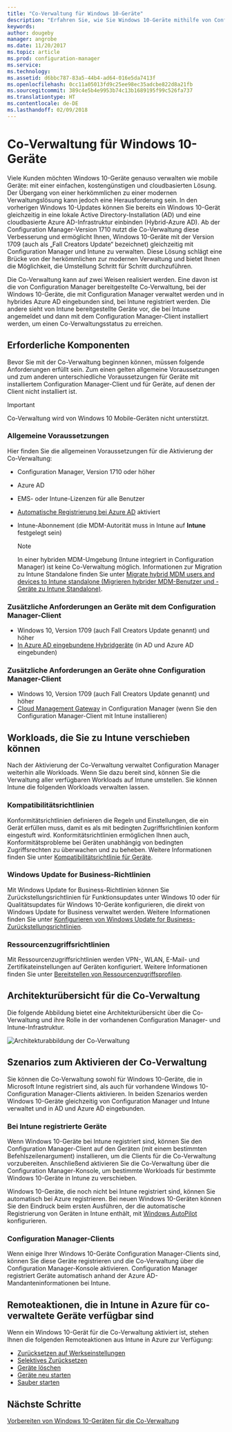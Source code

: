 ```yaml
---
title: "Co-Verwaltung für Windows 10-Geräte"
description: "Erfahren Sie, wie Sie Windows 10-Geräte mithilfe von Configuration Manager und Microsoft Intune gleichzeitig verwalten können."
keywords: 
author: dougeby
manager: angrobe
ms.date: 11/20/2017
ms.topic: article
ms.prod: configuration-manager
ms.service: 
ms.technology: 
ms.assetid: d6bbc787-83a5-44b4-ad64-016e5da7413f
ms.openlocfilehash: 0cc11a05013fd9c25ee98ec35adcbe822d8a21fb
ms.sourcegitcommit: 389c4e5b4e9953b74c13b1689195f99c526fa737
ms.translationtype: HT
ms.contentlocale: de-DE
ms.lasthandoff: 02/09/2018
---
```

# <a name="co-management-for-windows-10-devices"></a>Co-Verwaltung für Windows 10-Geräte    
<!-- 1350871 -->
Viele Kunden möchten Windows 10-Geräte genauso verwalten wie mobile Geräte: mit einer einfachen, kostengünstigen und cloudbasierten Lösung. Der Übergang von einer herkömmlichen zu einer modernen Verwaltungslösung kann jedoch eine Herausforderung sein. In den vorherigen Windows 10-Updates können Sie bereits ein Windows 10-Gerät gleichzeitig in eine lokale Active Directory-Installation (AD) und eine cloudbasierte Azure AD-Infrastruktur einbinden (Hybrid-Azure AD). Ab der Configuration Manager-Version 1710 nutzt die Co-Verwaltung diese Verbesserung und ermöglicht Ihnen, Windows 10-Geräte mit der Version 1709 (auch als „Fall Creators Update“ bezeichnet) gleichzeitig mit Configuration Manager und Intune zu verwalten. Diese Lösung schlägt eine Brücke von der herkömmlichen zur modernen Verwaltung und bietet Ihnen die Möglichkeit, die Umstellung Schritt für Schritt durchzuführen. 

Die Co-Verwaltung kann auf zwei Weisen realisiert werden.  Eine davon ist die von Configuration Manager bereitgestellte Co-Verwaltung, bei der Windows 10-Geräte, die mit Configuration Manager verwaltet werden und in hybrides Azure AD eingebunden sind, bei Intune registriert werden. Die andere sieht von Intune bereitgestellte Geräte vor, die bei Intune angemeldet und dann mit dem Configuration Manager-Client installiert werden, um einen Co-Verwaltungsstatus zu erreichen.

## <a name="prerequisites"></a>Erforderliche Komponenten
Bevor Sie mit der Co-Verwaltung beginnen können, müssen folgende Anforderungen erfüllt sein. Zum einen gelten allgemeine Voraussetzungen und zum anderen unterschiedliche Voraussetzungen für Geräte mit installiertem Configuration Manager-Client und für Geräte, auf denen der Client nicht installiert ist.

> [!IMPORTANT]
> Co-Verwaltung wird von Windows 10 Mobile-Geräten nicht unterstützt.

### <a name="general-prerequisites"></a>Allgemeine Voraussetzungen
Hier finden Sie die allgemeinen Voraussetzungen für die Aktivierung der Co-Verwaltung:  

- Configuration Manager, Version 1710 oder höher
- Azure AD
- EMS- oder Intune-Lizenzen für alle Benutzer
- [Automatische Registrierung bei Azure AD](https://docs.microsoft.com/intune/windows-enroll#enable-windows-10-automatic-enrollment) aktiviert
- Intune-Abonnement &#40;die MDM-Autorität muss in Intune auf **Intune** festgelegt sein&#41;


   > [!Note]  
   > In einer hybriden MDM-Umgebung (Intune integriert in Configuration Manager) ist keine Co-Verwaltung möglich. Informationen zur Migration zu Intune Standalone finden Sie unter [Migrate hybrid MDM users and devices to Intune standalone (Migrieren hybrider MDM-Benutzer und -Geräte zu Intune Standalone)](/sccm/mdm/deploy-use/migrate-hybridmdm-to-intunesa).

### <a name="additional-prerequisites-for-devices-with-the-configuration-manager-client"></a>Zusätzliche Anforderungen an Geräte mit dem Configuration Manager-Client
- Windows 10, Version 1709 (auch Fall Creators Update genannt) und höher
- [In Azure AD eingebundene Hybridgeräte](https://docs.microsoft.com/azure/active-directory/device-management-hybrid-azuread-joined-devices-setup) (in AD und Azure AD eingebunden)

### <a name="additional-prerequisites-for-devices-without-the-configuration-manager-client"></a>Zusätzliche Anforderungen an Geräte ohne Configuration Manager-Client
- Windows 10, Version 1709 (auch Fall Creators Update genannt) und höher
- [Cloud Management Gateway](/sccm/core/clients/manage/manage-clients-internet#cloud-management-gateway) in Configuration Manager (wenn Sie den Configuration Manager-Client mit Intune installieren)

## <a name="workloads-you-can-switch-to-intune"></a>Workloads, die Sie zu Intune verschieben können
Nach der Aktivierung der Co-Verwaltung verwaltet Configuration Manager weiterhin alle Workloads. Wenn Sie dazu bereit sind, können Sie die Verwaltung aller verfügbaren Workloads auf Intune umstellen. Sie können Intune die folgenden Workloads verwalten lassen.   

### <a name="compliance-policies"></a>Kompatibilitätsrichtlinien
Konformitätsrichtlinien definieren die Regeln und Einstellungen, die ein Gerät erfüllen muss, damit es als mit bedingten Zugriffsrichtlinien konform eingestuft wird. Konformitätsrichtlinien ermöglichen Ihnen auch, Konformitätsprobleme bei Geräten unabhängig von bedingten Zugriffsrechten zu überwachen und zu beheben. Weitere Informationen finden Sie unter [Kompatibilitätsrichtlinie für Geräte](/sccm/mdm/deploy-use/device-compliance-policies).  

### <a name="windows-update-for-business-policies"></a>Windows Update for Business-Richtlinien
Mit Windows Update for Business-Richtlinien können Sie Zurückstellungsrichtlinien für Funktionsupdates unter Windows 10 oder für Qualitätsupdates für Windows 10-Geräte konfigurieren, die direkt von Windows Update for Business verwaltet werden. Weitere Informationen finden Sie unter [Konfigurieren von Windows Update for Business-Zurückstellungsrichtlinien](/sccm/sum/deploy-use/integrate-windows-update-for-business-windows-10#configure-windows-update-for-business-deferral-policies).  

### <a name="resource-access-policies"></a>Ressourcenzugriffsrichtlinien
Mit Ressourcenzugriffsrichtlinien werden VPN-, WLAN, E-Mail- und Zertifikateinstellungen auf Geräten konfiguriert. Weitere Informationen finden Sie unter [Bereitstellen von Ressourcenzugriffsprofilen](/sccm/protect/deploy-use/deploy-wifi-vpn-email-cert-profiles).

## <a name="architectural-overview-for-co-management"></a>Architekturübersicht für die Co-Verwaltung
Die folgende Abbildung bietet eine Architekturübersicht über die Co-Verwaltung und ihre Rolle in der vorhandenen Configuration Manager- und Intune-Infrastruktur.

![Architekturabbildung der Co-Verwaltung](./media/co-management-arch.svg)

## <a name="scenarios-to-enable-co-management"></a>Szenarios zum Aktivieren der Co-Verwaltung  
Sie können die Co-Verwaltung sowohl für Windows 10-Geräte, die in Microsoft Intune registriert sind, als auch für vorhandene Windows 10-Configuration Manager-Clients aktivieren. In beiden Szenarios werden Windows 10-Geräte gleichzeitig von Configuration Manager und Intune verwaltet und in AD und Azure AD eingebunden.  

### <a name="devices-enrolled-in-intune"></a>Bei Intune registrierte Geräte  
Wenn Windows 10-Geräte bei Intune registriert sind, können Sie den Configuration Manager-Client auf den Geräten (mit einem bestimmten Befehlszeilenargument) installieren, um die Clients für die Co-Verwaltung vorzubereiten. Anschließend aktivieren Sie die Co-Verwaltung über die Configuration Manager-Konsole, um bestimmte Workloads für bestimmte Windows 10-Geräte in Intune zu verschieben.  

Windows 10-Geräte, die noch nicht bei Intune registriert sind, können Sie automatisch bei Azure registrieren. Bei neuen Windows 10-Geräten können Sie den Eindruck beim ersten Ausführen, der die automatische Registrierung von Geräten in Intune enthält, mit [Windows AutoPilot](https://docs.microsoft.com/intune/enrollment-autopilot) konfigurieren.  

### <a name="configuration-manager-clients"></a>Configuration Manager-Clients
Wenn einige Ihrer Windows 10-Geräte Configuration Manager-Clients sind, können Sie diese Geräte registrieren und die Co-Verwaltung über die Configuration Manager-Konsole aktivieren. Configuration Manager registriert Geräte automatisch anhand der Azure AD-Mandanteninformationen bei Intune.  


## <a name="remote-actions-available-in-intune-on-azure-for-co-managed-devices"></a>Remoteaktionen, die in Intune in Azure für co-verwaltete Geräte verfügbar sind
Wenn ein Windows 10-Gerät für die Co-Verwaltung aktiviert ist, stehen Ihnen die folgenden Remoteaktionen aus Intune in Azure zur Verfügung:  
- [Zurücksetzen auf Werkseinstellungen](https://docs.microsoft.com/intune/devices-wipe#factory-reset)
- [Selektives Zurücksetzen](https://docs.microsoft.com/intune/apps-selective-wipe)
- [Geräte löschen](https://docs.microsoft.com/intune/devices-wipe#delete-devices-from-the-azure-active-directory-portal)
- [Geräte neu starten](https://docs.microsoft.com/intune/device-restart)
- [Sauber starten](https://docs.microsoft.com/intune/device-fresh-start)

## <a name="next-steps"></a>Nächste Schritte
[Vorbereiten von Windows 10-Geräten für die Co-Verwaltung](co-management-prepare.md)